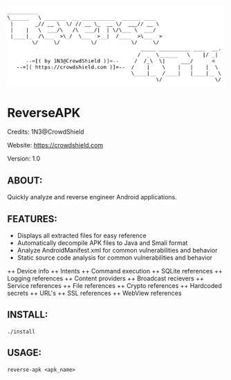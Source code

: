 ![alt tag](https://github.com/1N3/ReverseAPK/blob/master/logo.png)

# ReverseAPK
Credits: 1N3@CrowdShield

Website: https://crowdshield.com

Version: 1.0 

## ABOUT:
Quickly analyze and reverse engineer Android applications. 

## FEATURES:
- Displays all extracted files for easy reference
- Automatically decompile APK files to Java and Smali format
- Analyze AndroidManifest.xml for common vulnerabilities and behavior
- Static source code analysis for common vulnerabilities and behavior

++ Device info
++ Intents
++ Command execution
++ SQLite references
++ Logging references
++ Content providers
++ Broadcast recievers
++ Service references
++ File references
++ Crypto references
++ Hardcoded secrets
++ URL's
++ SSL references
++ WebView references

## INSTALL:
```
./install
```

## USAGE:
```
reverse-apk <apk_name>
```